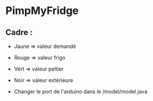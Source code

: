 # PimpMyFridge

## Cadre : ##

- Jaune => valeur demandé
- Rouge => valeur frigo
- Vert  => valeur peltier
- Noir  => valeur extérieure


- Changer le port de l'arduino dans le /model/model.java
